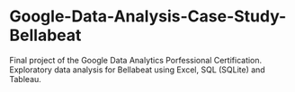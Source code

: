 # Google-Data-Analysis-Case-Study-Bellabeat
Final project of the Google Data Analytics Porfessional Certification. Exploratory data analysis for Bellabeat using Excel, SQL (SQLite) and Tableau.
